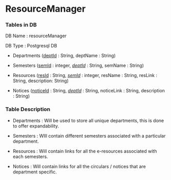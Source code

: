 # ResourceManager

### Tables in DB

DB Name : resourceManager

DB Type : Postgresql DB

- Departments (<u>deptId</u> : String, deptName : String)

- Semesters (<u>semId</u> : integer, <u>_deptId_</u> : String, semName : String)

- Resources (<u>resId</u> : String, <u>_semId_</u> : integer, resName : String, resLink : String, description: String)

- Notices (<u>noticeId</u> : String, <u>_deptId_</u> : String, noticeLink : String, description : String)

### Table Description

- Departments : Will be used to store all unique departments, this is done to offer expandability.

- Semesters : WIll contain different semesters associated with a particular department.

- Resources : Will contain links for all the e-resources associated with each semesters.

- Notices : Will contain links for all the circulars / notices that are department specific.
